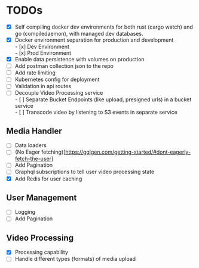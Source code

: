 # TODOs

- [x] Self compiling docker dev environments for both rust (cargo watch) and go (compiledaemon), with managed dev databases.
- [x] Docker environment separation for production and development  
       - [x] Dev Environment  
       - [x] Prod Environment
- [x] Enable data persistence with volumes on production
- [ ] Add postman collection json to the repo
- [ ] Add rate limiting
- [ ] Kubernetes config for deployment
- [ ] Validation in api routes
- [ ] Decouple Video Processing service  
       - [ ] Separate Bucket Endpoints (like upload, presigned urls) in a bucket service  
       - [ ] Transcode video by listening to S3 events in separate service

## Media Handler

- [ ] Data loaders
- [ ] (No Eager fetching)[https://gqlgen.com/getting-started/#dont-eagerly-fetch-the-user]
- [ ] Add Pagination
- [ ] Graphql subscriptions to tell user video processing state
- [x] Add Redis for user caching

## User Management

- [ ] Logging
- [ ] Add Pagination

## Video Processing

- [x] Processing capability
- [ ] Handle different types (formats) of media upload
